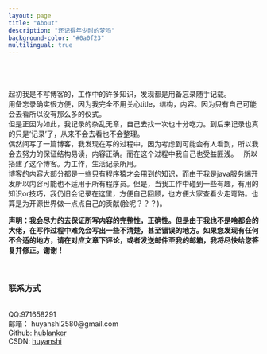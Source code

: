 ```yaml
---
layout: page
title: "About"
description: "还记得年少时的梦吗"
background-color: "#0a0f23"
multilingual: true
---
```

<br/>
<br/>
<br/>
起初我是不写博客的，工作中的许多知识，发现都是用备忘录随手记载。  
<br/>
用备忘录确实很方便，因为我完全不用关心title，结构，内容。因为只有自己可能会去看所以没有那么多的仪式。  
<br/>
但是正因为如此，我记录的杂乱无章，自己去找一次也十分吃力。到后来记录也真的只是‘记录’了，从来不会去看也不会整理。  
<br/>
偶然间写了一篇博客，我发现在写的过程中，因为考虑到可能会有人看到，所以我会去努力的保证结构易读，内容正确。而在这个过程中我自己也受益匪浅。  
所以搭建了这个博客。为工作，生活记录所用。  
<br/>
博客的内容大部分都是一些只有程序猿才会用到的知识，而由于我是java服务端开发所以内容可能也不适用于所有程序员。但是，当我工作中碰到一些有趣，有用的知识or技巧，我仍旧会记录在这里，方便自己回顾，也方便大家查看少走弯路。也算是为开源世界做一点点自己的贡献(脸呢？？？)。
<br/>

**声明：我会尽力的去保证所写内容的完整性，正确性。但是由于我也不是啥都会的大佬，在写作过程中难免会写出一些不清楚，甚至错误的地方。如果您发现有任何不合适的地方，请在对应文章下评论，或者发送邮件至我的邮箱，我将尽快给您答复并修正。谢谢！**

<br/>
<h3>联系方式</h3>  
<br/>
QQ:971658291  
<br/>
邮箱： huyanshi2580@gmail.com    
<br/>
Github: <a href="https://github.com/HuBlanker">hublanker</a>  
<br/>
CSDN: <a href="https://me.csdn.net/qq_24629159">huyanshi</a>  


